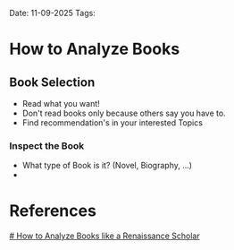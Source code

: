 Date: 11-09-2025
Tags: 

# How to Analyze Books

## Book Selection

- Read what you want!
- Don't read books only because others say you have to.
- Find recommendation's in your interested Topics

### Inspect the Book

- What type of Book is it? (Novel, Biography, ...)
- 

# References

[# How to Analyze Books like a Renaissance Scholar](https://www.youtube.com/watch?v=r6RdMSYSQDE)
